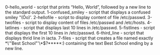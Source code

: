 0-hello_world - script that prints “Hello, World”, followed by a new line to the standard output.
1-confused_smiley - script that displays a confused smiley "(Ôo)'.
2-hellofile - script to display content of file /etc/passwd.
3-twofiles - script to display content of files /etc/passwd and /etc/hosts.
4-latlines - script that displays last 10 lines in /etc/passwd.
5-fistlines - script that displays the first 10 lines in /etc/passwd.
6-third_line - script that displays thrid line in iacta.
7-files - script that creates a file named exactly \*\\'"Best School"\'\\*$\?\*\*\*\*\*:) containing the text Best School ending by a new line.
